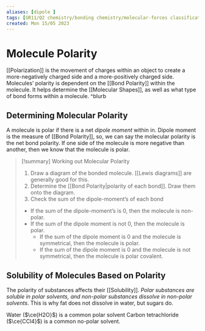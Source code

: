 ```yaml
---
aliases: [dipole ]
tags: [GR11/Q2 chemistry/bonding chemistry/molecular-forces classification-of-materials ]
created: Mon 15/05 2023
---
```

# Molecule Polarity
[[Polarization]] is the movement of charges within an object to create a more-negatively charged side and a more-positively charged side. Molecules’ polarity is dependent on the [[Bond Polarity]] within the molecule. It helps determine the [[Molecular Shapes]], as well as what type of bond forms within a molecule. ^blurb

## Determining Molecular Polarity
A molecule is polar if there is a net *dipole moment* within in. Dipole moment is the measure of [[Bond Polarity]], so, we can say the molecular polarity is the net bond polarity. If one side of the molecule is more negative than another, then we know that the molecule is polar. 

> [!summary] Working out Molecular Polarity
> 1. Draw a diagram of the bonded molecule. [[Lewis diagrams]] are generally good for this. 
> 2. Determine the [[Bond Polarity|polarity of each bond]]. Draw them onto the diagram.
> 3. Check the sum of the dipole-moment’s of each bond
>	- If the sum of the dipole-moment’s is 0, then the molecule is non-polar. 
>	- If the sum of the dipole moment is not 0, then the molecule is polar.
>		- If the sum of the dipole moment is 0 and the molecule is symmetrical, then the molecule is polar.
>		- If the sum of the dipole moment is 0 and the molecule is not symmetrical, then the molecule is polar covalent.

## Solubility of Molecules Based on Polarity
The polarity of substances affects their [[Solubility]]. *Polar substances are soluble in polar solvents, and non-polar substances dissolve in non-polar solvents*. This is why fat does not dissolve in water, but sugars do. 

Water ($\ce{H2O}$) is a common polar solvent
Carbon tetrachloride ($\ce{CCl4}$) is a common no-polar solvent. 
